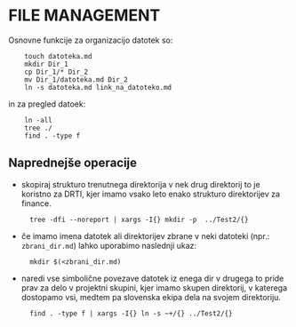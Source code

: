 # FILE MANAGEMENT

Osnovne funkcije za organizacijo datotek so:

        touch datoteka.md
        mkdir Dir_1
        cp Dir_1/* Dir_2
        mv Dir_1/datoteka.md Dir_2
        ln -s datoteka.md link_na_datoteko.md

in za pregled datoek:

        ln -all
        tree ./
        find . -type f

## Naprednejše operacije

- skopiraj strukturo trenutnega direktorija v  nek drug direktorij
  to je koristno za DRTI, kjer imamo vsako leto enako strukturo direktorijev
  za finance.

        tree -dfi --noreport | xargs -I{} mkdir -p  ../Test2/{}

- če imamo imena datotek ali direktorijev zbrane v neki datoteki (npr.: `zbrani_dir.md`)
  lahko uporabimo naslednji ukaz:

        mkdir $(<zbrani_dir.md)

- naredi vse simbolične povezave datotek iz enega dir v drugega
  to pride prav za delo v projektni skupini, kjer imamo skupen direktorij, 
  v katerega dostopamo vsi, medtem pa slovenska ekipa dela na svojem direktoriju.

        find . -type f | xargs -I{} ln -s ~+/{} ../Test2/{}


